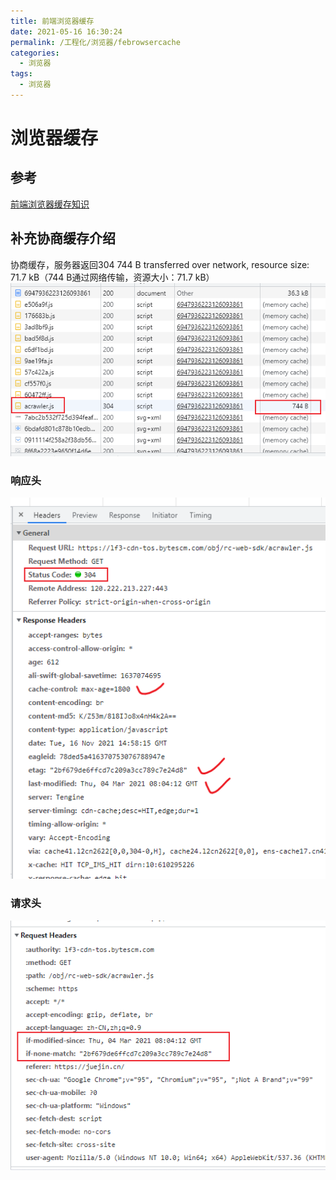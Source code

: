 ```yaml
---
title: 前端浏览器缓存
date: 2021-05-16 16:30:24
permalink: /工程化/浏览器/febrowsercache
categories:
  - 浏览器
tags:
  - 浏览器
---
```

# 浏览器缓存

## 参考

[前端浏览器缓存知识](https://juejin.cn/post/6947936223126093861)

## 补充协商缓存介绍

协商缓存，服务器返回304
744 B transferred over network, resource size: 71.7 kB（744 B通过网络传输，资源大小：71.7 kB）
![image.png](images/cache01.png)

### 响应头

![image.png](images/cache02.png)

### 请求头

![image.png](images/cache03.png)
